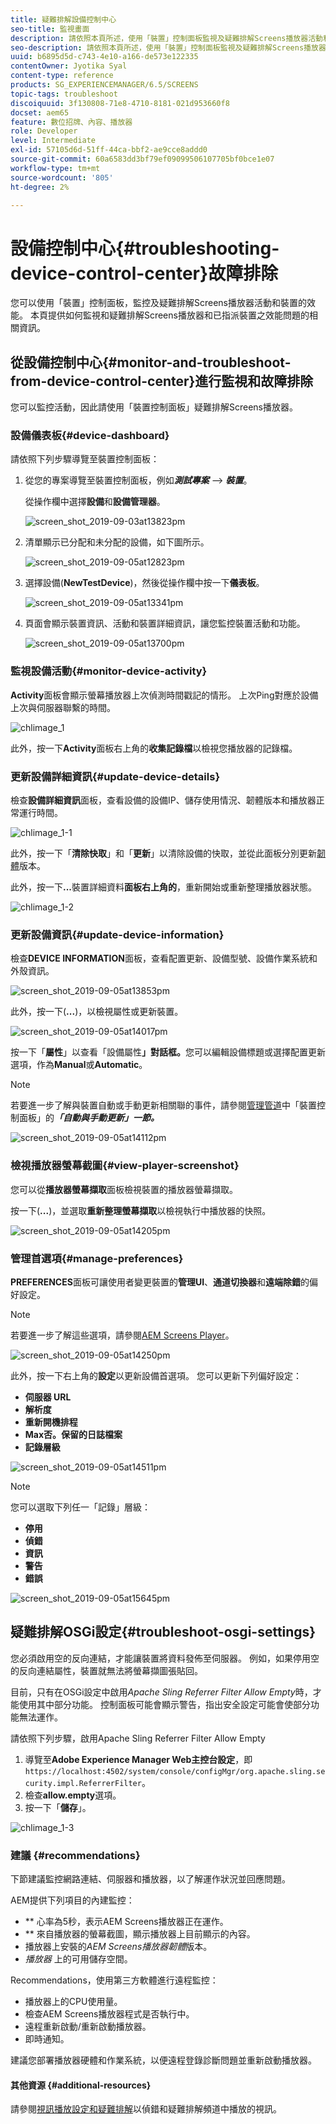```yaml
---
title: 疑難排解設備控制中心
seo-title: 監視畫面
description: 請依照本頁所述，使用「裝置」控制面板監視及疑難排解Screens播放器活動和裝置的效能。
seo-description: 請依照本頁所述，使用「裝置」控制面板監視及疑難排解Screens播放器活動和裝置的效能。
uuid: b6895d5d-c743-4e10-a166-de573e122335
contentOwner: Jyotika Syal
content-type: reference
products: SG_EXPERIENCEMANAGER/6.5/SCREENS
topic-tags: troubleshoot
discoiquuid: 3f130808-71e8-4710-8181-021d953660f8
docset: aem65
feature: 數位招牌、內容、播放器
role: Developer
level: Intermediate
exl-id: 57105d6d-51ff-44ca-bbf2-ae9cce8addd0
source-git-commit: 60a6583dd3bf79ef09099506107705bf0bce1e07
workflow-type: tm+mt
source-wordcount: '805'
ht-degree: 2%

---
```


# 設備控制中心{#troubleshooting-device-control-center}故障排除

您可以使用「裝置」控制面板，監控及疑難排解Screens播放器活動和裝置的效能。 本頁提供如何監視和疑難排解Screens播放器和已指派裝置之效能問題的相關資訊。

## 從設備控制中心{#monitor-and-troubleshoot-from-device-control-center}進行監視和故障排除

您可以監控活動，因此請使用「裝置控制面板」疑難排解Screens播放器。

### 設備儀表板{#device-dashboard}

請依照下列步驟導覽至裝置控制面板：

1. 從您的專案導覽至裝置控制面板，例如&#x200B;***測試專案*** —> ***裝置***。

   從操作欄中選擇&#x200B;**設備**&#x200B;和&#x200B;**設備管理器**。

   ![screen_shot_2019-09-03at13823pm](assets/screen_shot_2019-09-03at13823pm.png)

1. 清單顯示已分配和未分配的設備，如下圖所示。

   ![screen_shot_2019-09-05at12823pm](assets/screen_shot_2019-09-05at12823pm.png)

1. 選擇設備(**NewTestDevice**)，然後從操作欄中按一下&#x200B;**儀表板**。

   ![screen_shot_2019-09-05at13341pm](assets/screen_shot_2019-09-05at13341pm.png)

1. 頁面會顯示裝置資訊、活動和裝置詳細資訊，讓您監控裝置活動和功能。

   ![screen_shot_2019-09-05at13700pm](assets/screen_shot_2019-09-05at13700pm.png)

### 監視設備活動{#monitor-device-activity}

**Activity**&#x200B;面板會顯示螢幕播放器上次偵測時間戳記的情形。 上次Ping對應於設備上次與伺服器聯繫的時間。

![chlimage_1](assets/chlimage_1.png)

此外，按一下&#x200B;**Activity**&#x200B;面板右上角的&#x200B;**收集記錄檔**&#x200B;以檢視您播放器的記錄檔。

### 更新設備詳細資訊{#update-device-details}

檢查&#x200B;**設備詳細資訊**&#x200B;面板，查看設備的設備IP、儲存使用情況、韌體版本和播放器正常運行時間。

![chlimage_1-1](assets/chlimage_1-1.png)

此外，按一下「**清除快取**」和「**更新**」以清除設備的快取，並從此面板分別更新[韌體](screens-glossary.md)版本。

此外，按一下&#x200B;**...**&#x200B;裝置詳細資料&#x200B;**面板右上角的**，重新開始或重新整理播放器狀態。

![chlimage_1-2](assets/chlimage_1-2.png)

### 更新設備資訊{#update-device-information}

檢查&#x200B;**DEVICE INFORMATION**&#x200B;面板，查看配置更新、設備型號、設備作業系統和外殼資訊。

![screen_shot_2019-09-05at13853pm](assets/screen_shot_2019-09-05at13853pm.png)

此外，按一下(**...**)，以檢視屬性或更新裝置。

![screen_shot_2019-09-05at14017pm](assets/screen_shot_2019-09-05at14017pm.png)

按一下「**屬性**」以查看「設備屬性&#x200B;**」對話框。**&#x200B;您可以編輯設備標題或選擇配置更新選項，作為&#x200B;**Manual**&#x200B;或&#x200B;**Automatic**。

>[!NOTE]
>
>若要進一步了解與裝置自動或手動更新相關聯的事件，請參閱[管理管道](managing-channels.md)中「裝置控制面板」的&#x200B;***「自動與手動更新」一節。***

![screen_shot_2019-09-05at14112pm](assets/screen_shot_2019-09-05at14112pm.png)

### 檢視播放器螢幕截圖{#view-player-screenshot}

您可以從&#x200B;**播放器螢幕擷取**&#x200B;面板檢視裝置的播放器螢幕擷取。

按一下(**...**)，並選取&#x200B;**重新整理螢幕擷取**&#x200B;以檢視執行中播放器的快照。

![screen_shot_2019-09-05at14205pm](assets/screen_shot_2019-09-05at14205pm.png)

### 管理首選項{#manage-preferences}

**PREFERENCES**&#x200B;面板可讓使用者變更裝置的&#x200B;**管理UI**、**通道切換器**&#x200B;和&#x200B;**遠端除錯**&#x200B;的偏好設定。

>[!NOTE]
>若要進一步了解這些選項，請參閱[AEM Screens Player](working-with-screens-player.md)。

![screen_shot_2019-09-05at14250pm](assets/screen_shot_2019-09-05at14250pm.png)

此外，按一下右上角的&#x200B;**設定**&#x200B;以更新設備首選項。 您可以更新下列偏好設定：

* **伺服器 URL**
* **解析度**
* **重新開機排程**
* **Max否。保留的日誌檔案**
* **記錄層級**

![screen_shot_2019-09-05at14511pm](assets/screen_shot_2019-09-05at14511pm.png)

>[!NOTE]
>您可以選取下列任一「記錄」層級：
>* **停用**
>* **偵錯**
>* **資訊**
>* **警告**
>* **錯誤**


![screen_shot_2019-09-05at15645pm](assets/screen_shot_2019-09-05at15645pm.png)

## 疑難排解OSGi設定{#troubleshoot-osgi-settings}

您必須啟用空的反向連結，才能讓裝置將資料發佈至伺服器。 例如，如果停用空的反向連結屬性，裝置就無法將螢幕擷圖張貼回。

目前，只有在OSGi設定中啟用&#x200B;*Apache Sling Referrer Filter Allow Empty*&#x200B;時，才能使用其中部分功能。 控制面板可能會顯示警告，指出安全設定可能會使部分功能無法運作。

請依照下列步驟，啟用Apache Sling Referrer Filter Allow Empty

1. 導覽至&#x200B;**Adobe Experience Manager Web主控台設定**，即`https://localhost:4502/system/console/configMgr/org.apache.sling.security.impl.ReferrerFilter`。
1. 檢查&#x200B;**allow.empty**&#x200B;選項。
1. 按一下「**儲存**」。

![chlimage_1-3](assets/chlimage_1-3.png)

### 建議 {#recommendations}

下節建議監控網路連結、伺服器和播放器，以了解運作狀況並回應問題。

AEM提供下列項目的內建監控：

* ** 心率為5秒，表示AEM Screens播放器正在運作。
* ** 來自播放器的螢幕截圖，顯示播放器上目前顯示的內容。
* 播放器上安裝的&#x200B;*AEM Screens播放器韌體*&#x200B;版本。
* *播放器* 上的可用儲存空間。

Recommendations，使用第三方軟體進行遠程監控：

* 播放器上的CPU使用量。
* 檢查AEM Screens播放器程式是否執行中。
* 遠程重新啟動/重新啟動播放器。
* 即時通知。

建議您部署播放器硬體和作業系統，以便遠程登錄診斷問題並重新啟動播放器。

#### 其他資源 {#additional-resources}

請參閱[視訊播放設定和疑難排解](troubleshoot-videos.md)以偵錯和疑難排解頻道中播放的視訊。
